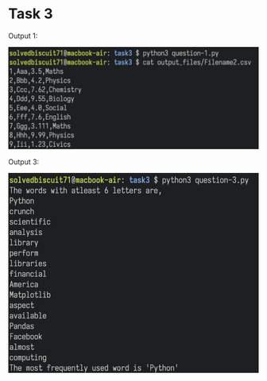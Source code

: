 # Task 3

Output 1:

![output of question-1.py](images/output-1.png)

Output 3:

![output of question-3.py](images/output-3.png)
